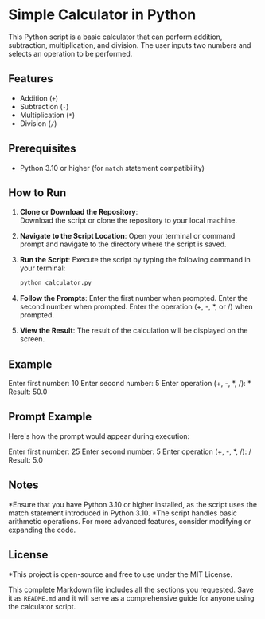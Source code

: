 # Simple Calculator in Python

This Python script is a basic calculator that can perform addition, subtraction, multiplication, and division. The user inputs two numbers and selects an operation to be performed.

## Features

- Addition (`+`)
- Subtraction (`-`)
- Multiplication (`*`)
- Division (`/`)

## Prerequisites

- Python 3.10 or higher (for `match` statement compatibility)

## How to Run

1. **Clone or Download the Repository**:  
   Download the script or clone the repository to your local machine.

2. **Navigate to the Script Location**:
   Open your terminal or command prompt and navigate to the directory where the script is saved.

3. **Run the Script**:
   Execute the script by typing the following command in your terminal:

   ```bash
   python calculator.py

4. **Follow the Prompts**:
   Enter the first number when prompted.
   Enter the second number when prompted.
   Enter the operation (+, -, *, or /) when prompted.

5. **View the Result**:
   The result of the calculation will be displayed on the screen.

## Example
    
  Enter first number: 10
  Enter second number: 5
  Enter operation (+, -, *, /): *
  Result: 50.0


## Prompt Example
    
  Here's how the prompt would appear during execution:

  Enter first number: 25
  Enter second number: 5
  Enter operation (+, -, *, /): /
  Result: 5.0  

## Notes
 *Ensure that you have Python 3.10 or higher installed, as the script uses the match statement introduced in Python 3.10.
 *The script handles basic arithmetic operations. For more advanced features, consider modifying or expanding the code.



## License
 *This project is open-source and free to use under the MIT License.

This complete Markdown file includes all the sections you requested. Save it as `README.md` and it will serve as a comprehensive guide for anyone using the calculator script.

